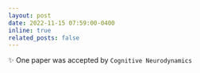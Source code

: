 ```yaml
---
layout: post
date: 2022-11-15 07:59:00-0400 
inline: true
related_posts: false
---
```


:sparkles: One paper was accepted by `Cognitive Neurodynamics`   
